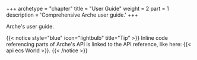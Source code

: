 +++
archetype = "chapter"
title = "User Guide"
weight = 2
part = 1
description = 'Comprehensive Arche user guide.'
+++

Arche's user guide.



{{< notice style="blue" icon="lightbulb" title="Tip" >}}
Inline code referencing parts of Arche's API is linked to the API reference, like here: {{< api ecs World >}}.
{{< /notice >}}


